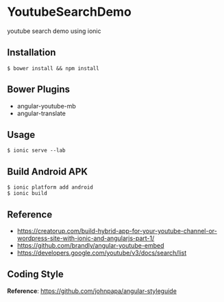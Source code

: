 # YoutubeSearchDemo
youtube search demo using ionic

## Installation
```shell
$ bower install && npm install
```
## Bower Plugins
* angular-youtube-mb
* angular-translate

## Usage
```shell
$ ionic serve --lab
```

## Build Android APK
```shell
$ ionic platform add android
$ ionic build
```

## Reference
* https://creatorup.com/build-hybrid-app-for-your-youtube-channel-or-wordpress-site-with-ionic-and-angularjs-part-1/
* https://github.com/brandly/angular-youtube-embed
* https://developers.google.com/youtube/v3/docs/search/list

## Coding Style
__Reference__: https://github.com/johnpapa/angular-styleguide
